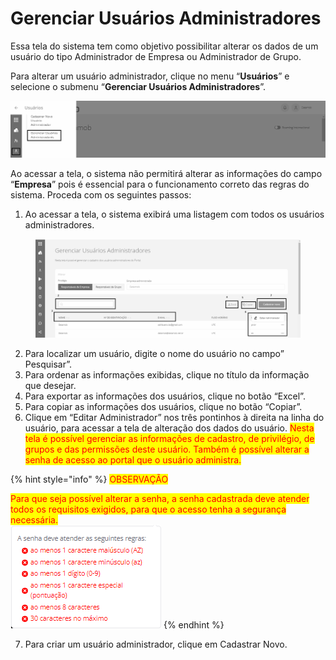 # Gerenciar Usuários Administradores

Essa tela do sistema tem como objetivo possibilitar alterar os dados de um usuário do tipo Administrador de Empresa ou Administrador de Grupo.

Para alterar um usuário administrador, clique no menu “**Usuários**” e selecione o submenu “**Gerenciar Usuários Administradores**”.

![](<../../../.gitbook/assets/0 (16).png>)

Ao acessar a tela, o sistema não permitirá alterar as informações do campo “**Empresa**” pois é essencial para o funcionamento correto das regras do sistema. Proceda com os seguintes passos:

1. Ao acessar a tela, o sistema exibirá uma listagem com todos os usuários administradores.

<figure><img src="../../../.gitbook/assets/image (62).png" alt="" width="563"><figcaption></figcaption></figure>

2. Para localizar um usuário, digite o nome do usuário no campo” Pesquisar”.
3. Para ordenar as informações exibidas, clique no título da informação que desejar.
4. Para exportar as informações dos usuários, clique no botão “Excel”.
5. Para copiar as informações dos usuários, clique no botão “Copiar”.
6. Clique em “Editar Administrador” nos três pontinhos à direita na linha do usuário, para acessar a tela de alteração dos dados do usuário. <mark style="color:red;">Nesta tela é possível gerenciar as informações de cadastro, de privilégio, de grupos e das permissões deste usuário. Também é possível alterar a senha de acesso ao portal que o usuário administra.</mark>&#x20;

{% hint style="info" %}
<mark style="color:red;">OBSERVAÇÃO</mark>

<mark style="color:red;">Para que seja possível alterar a senha, a senha cadastrada deve atender todos os requisitos exigidos, para que o acesso tenha a segurança necessária.</mark>\
![](<../../../.gitbook/assets/image (259).png>)
{% endhint %}

7. Para criar um usuário administrador, clique em Cadastrar Novo.
